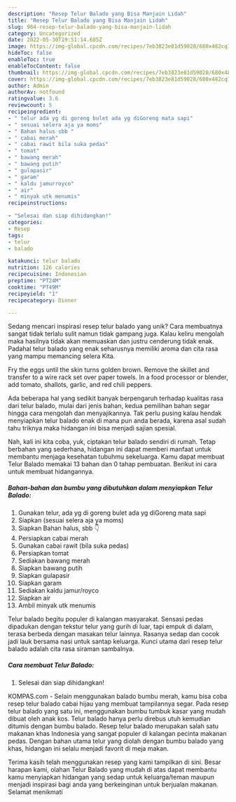 ```yaml
---
description: "Resep Telur Balado yang Bisa Manjain Lidah"
title: "Resep Telur Balado yang Bisa Manjain Lidah"
slug: 964-resep-telur-balado-yang-bisa-manjain-lidah
category: Uncategorized
date: 2022-05-30T19:51:14.685Z
image: https://img-global.cpcdn.com/recipes/7eb3823e81d59028/680x482cq70/telur-balado-foto-resep-utama.jpg
hideToc: false
enableToc: true
enableTocContent: false
thumbnail: https://img-global.cpcdn.com/recipes/7eb3823e81d59028/680x482cq70/telur-balado-foto-resep-utama.jpg
cover: https://img-global.cpcdn.com/recipes/7eb3823e81d59028/680x482cq70/telur-balado-foto-resep-utama.jpg
author: Admin
authorAv: notfound
ratingvalue: 3.6
reviewcount: 5
recipeingredient:
- " telur ada yg di goreng bulet ada yg diGoreng mata sapi"
- " sesuai selera aja ya moms"
- " Bahan halus sbb "
- " cabai merah"
- " cabai rawit bila suka pedas"
- " tomat"
- " bawang merah"
- " bawang putih"
- " gulapasir"
- " garam"
- " kaldu jamurroyco"
- " air"
- " minyak utk menumis"
recipeinstructions:

- "Selesai dan siap dihidangkan!"
categories:
- Resep
tags:
- telur
- balado

katakunci: telur balado 
nutrition: 126 calories
recipecuisine: Indonesian
preptime: "PT24M"
cooktime: "PT49M"
recipeyield: "1"
recipecategory: Dinner

---
```





Sedang mencari inspirasi resep telur balado yang unik? Cara membuatnya sangat tidak terlalu sulit namun tidak gampang juga. Kalau keliru mengolah maka hasilnya tidak akan memuaskan dan justru cenderung tidak enak. Padahal telur balado yang enak seharusnya memiliki aroma dan cita rasa yang mampu memancing selera Kita.





Fry the eggs until the skin turns golden brown. Remove the skillet and transfer to a wire rack set over paper towels. In a food processor or blender, add tomato, shallots, garlic, and red chili peppers.

Ada beberapa hal yang sedikit banyak berpengaruh terhadap kualitas rasa dari telur balado, mulai dari jenis bahan, kedua pemilihan bahan segar hingga cara mengolah dan menyajikannya. Tak perlu pusing kalau hendak menyiapkan telur balado enak di mana pun anda berada, karena asal sudah tahu triknya maka hidangan ini bisa menjadi sajian spesial.






Nah, kali ini kita coba, yuk, ciptakan telur balado sendiri di rumah. Tetap berbahan yang sederhana, hidangan ini dapat memberi manfaat untuk membantu menjaga kesehatan tubuhmu sekeluarga. Kamu dapat membuat Telur Balado memakai 13 bahan dan 0 tahap pembuatan. Berikut ini cara untuk membuat hidangannya.

<!--inarticleads1-->

##### Bahan-bahan dan bumbu yang dibutuhkan dalam menyiapkan Telur Balado:

1. Gunakan  telur, ada yg di goreng bulet ada yg diGoreng mata sapi
1. Siapkan  (sesuai selera aja ya moms)
1. Siapkan  Bahan halus, sbb 👇
1. Persiapkan  cabai merah
1. Gunakan  cabai rawit (bila suka pedas)
1. Persiapkan  tomat
1. Sediakan  bawang merah
1. Siapkan  bawang putih
1. Siapkan  gulapasir
1. Siapkan  garam
1. Sediakan  kaldu jamur/royco
1. Siapkan  air
1. Ambil  minyak utk menumis


Telur balado begitu populer di kalangan masyarakat. Sensasi pedas dipadukan dengan tekstur telur yang gurih di luar, tapi empuk di dalam, terasa berbeda dengan masakan telur lainnya. Rasanya sedap dan cocok jadi lauk bersama nasi untuk santap keluarga. Kunci utama dari resep telur balado adalah cita rasa siraman sambalnya. 

<!--inarticleads2-->

##### Cara membuat Telur Balado:


1. Selesai dan siap dihidangkan!

KOMPAS.com - Selain menggunakan balado bumbu merah, kamu bisa coba resep telur balado cabai hijau yang membuat tampilannya segar. Pada resep telur balado yang satu ini, menggunakan bumbu tumbuk kasar yang mudah dibuat oleh anak kos. Telur balado hanya perlu direbus utuh kemudian ditumis dengan bumbu balado. Resep telur balado merupakan salah satu makanan khas Indonesia yang sangat populer di kalangan pecinta makanan pedas. Dengan bahan utama telur yang diolah dengan bumbu balado yang khas, hidangan ini selalu menjadi favorit di meja makan. 

Terima kasih telah menggunakan resep yang kami tampilkan di sini. Besar harapan kami, olahan Telur Balado yang mudah di atas dapat membantu kamu menyiapkan hidangan yang sedap untuk keluarga/teman maupun menjadi inspirasi bagi anda yang berkeinginan untuk berjualan makanan. Selamat menikmati
